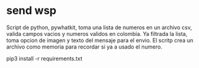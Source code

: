 # send wsp
Script de python, pywhatkit, toma una lista de numeros en un archivo csv, valida campos vacios y numeros validos en colombia.
Ya filtrada la lista, toma opcion de imagen y texto del mensaje para el envio.
El scritp crea un archivo como memoria para recordar si ya a usado el numero.


pip3 install -r requirements.txt
